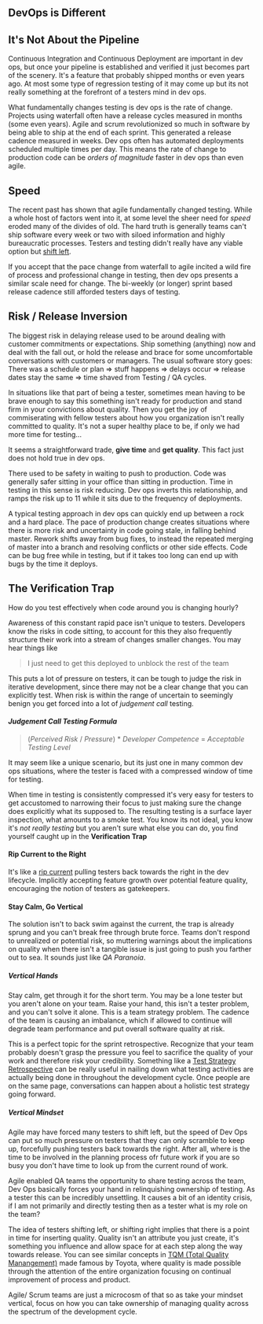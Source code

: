 ## DevOps is Different

## It's Not About the Pipeline

Continuous Integration and Continuous Deployment are important in dev ops, but once your pipeline is established and verified it just becomes part of the scenery. It's a feature that probably shipped months or even years ago. At most some type of regression testing of it may come up but its not really something at the forefront of a testers mind in dev ops.

What fundamentally changes testing is dev ops is the rate of change. Projects using waterfall often have a release cycles measured in months (some even years). Agile and scrum revolutionized so much in software by being able to ship at the end of each sprint. This generated a release cadence measured in weeks. Dev ops often has automated deployments scheduled multiple times per day. This means the rate of change to production code can be *orders of magnitude* faster in dev ops than even agile. 

## Speed

The recent past has shown that agile fundamentally changed testing. While a whole host of factors went into it, at some level the sheer need for *speed* eroded many of the divides of old. The hard truth is generally teams can't ship software every week or two with siloed information and highly bureaucratic processes. Testers and testing didn't really have any viable option but [shift left]().

If you accept that the pace change from waterfall to agile incited a wild fire of process and professional change in testing, then dev ops presents a similar scale need for change. The bi-weekly (or longer) sprint based release cadence still afforded testers days of testing.

## Risk / Release Inversion 

The biggest risk in delaying release used to be around dealing with customer commitments or expectations. Ship something (anything) now and deal with the fall out, or hold the release and brace for some uncomfortable conversations with customers or managers. The usual software story goes: There was a schedule or plan => stuff happens => delays occur => release dates stay the same => time shaved from Testing / QA cycles. 

In situations like that part of being a tester, sometimes mean having to be brave enough to say this something isn't ready for production and stand firm in your convictions about quality. Then you get the joy of commiserating with fellow testers about how you organization isn't really committed to quality. It's not a super healthy place to be, if only we had more time for testing...

It seems a straightforward trade, **give time**  and **get quality**.  This fact just does not hold true in dev ops.

There used to be safety in waiting to push to production. Code was generally safer sitting in your office than sitting in production. Time in testing in this sense is risk reducing. Dev ops inverts this relationship, and ramps the risk up to 11 while it sits due to the frequency of deployments. 

A typical testing approach in dev ops can quickly end up between a rock and a hard place. The pace of production change creates situations where there is more risk and uncertainty in code going stale, in falling behind master. Rework shifts away from bug fixes, to instead the repeated merging of master into a branch and resolving conflicts or other side effects. Code can be bug free while in testing, but if it takes too long can end up with bugs by the time it deploys.

## The Verification Trap

How do you test effectively when code around you is changing hourly?

Awareness of this constant rapid pace isn't unique to testers. Developers know the risks in code sitting, to account for this they also frequently structure their work into a stream of changes smaller changes. You may hear things like 
> I just need to get this deployed to unblock the rest of the team

This puts a lot of pressure on testers, it can be tough to judge the risk in iterative development, since there may not be a clear change that you can explicitly test. When risk is within the range of uncertain to seemingly benign you get forced into a lot of *judgement call* testing. 

#### *Judgement Call Testing Formula*
>(*Perceived Risk* / *Pressure*) * *Developer Competence* = *Acceptable Testing Level* 

It may seem like a unique scenario, but its just one in many common dev ops situations, where the tester is faced with a compressed window of time for testing. 

When time in testing is consistently compressed it's very easy for testers to get accustomed to narrowing their focus to just making sure the change does explicitly what its supposed to. The resulting testing is a surface layer inspection, what amounts to a smoke test. You know its not ideal, you know it's *not really testing* but you aren't sure what else you can do, you find yourself caught up in the **Verification Trap**

#### Rip Current to the Right
It's like a [rip current](https://en.wikipedia.org/wiki/Rip_current) pulling testers back towards the right in the dev lifecycle. Implicitly accepting feature growth over potential feature quality, encouraging the notion of testers as gatekeepers. 

#### Stay Calm, Go Vertical

The solution isn't to back swim against the current, the trap is already sprung and you can't break free through brute force. Teams don't respond to unrealized or potential risk, so muttering warnings about the implications on quality when there isn't a tangible issue is just going to push you farther out to sea. It sounds just like *QA Paranoia*.

##### Vertical Hands

Stay calm, get through it for the short term. You may be a lone tester but you aren't alone on your team. Raise your hand, this isn't  a tester problem, and you can't solve it alone. This is a team strategy problem. The cadence of the team is causing an imbalance, which if allowed to continue will degrade team performance and put overall software quality at risk.

This is a perfect topic for the sprint retrospective. Recognize that your team probably doesn't grasp the pressure you feel to sacrifice the quality of your work and therefore risk your credibility. Something like a [Test Strategy Retrospective](http://katrinatester.blogspot.com/2014/04/test-strategy-retrospective.html) can be really useful in nailing down what testing activities are actually being done in throughout the development cycle. Once people are on the same page, conversations can happen about a holistic test strategy going forward. 

##### Vertical Mindset

Agile may have forced many testers to shift left, but the speed of Dev Ops can put so much pressure on testers that they can only scramble to keep up, forcefully pushing testers back towards the right. After all, where is the time to be involved in the planning process ofr future work if you are so busy you don't have time to look up from the current round of work. 

Agile enabled QA teams the opportunity to share testing across the team, Dev Ops basically forces your hand in relinquishing ownership of testing. As a tester this can be incredibly unsettling. It causes a bit of an identity crisis, if I am not primarily and directly testing then as a tester what is my role on the team?  

The idea of testers shifting left, or shifting right implies that there is a point in time for inserting quality. Quality isn't an attribute you just create, it's something you influence and allow space for at each step along the way towards release.  You can see similar concepts in [TQM (Total Quality Manangement)](https://en.wikipedia.org/wiki/Total_quality_management) made famous by Toyota, where quality is made possible through the attention of the entire organization focusing on continual improvement of process and product. 

Agile/ Scrum teams are just a microcosm of that so as take your mindset vertical, focus on how you can take ownership of managing quality across the spectrum of the development cycle. 




